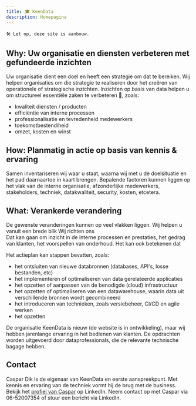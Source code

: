 ```yaml
---
title: 🎓 KeenData
description: Homepagina
---
```


```
🛠 Let op, deze site is aanbouw.
```

[comment]: # (<p style="font-size:28px;text-align:center;"> ⚡ Wij helpen u graag verder om met inzichten uit uw data ⚡ </p>)

## Why: Uw organisatie en diensten verbeteren met gefundeerde inzichten
Uw organisatie dient een doel en heeft een strategie om dat te bereiken.
Wij helpen organisaties om die strategie te realiseren door het creëren van operationele of strategische inzichten.
Inzichten op basis van data helpen u om structureel essentiële zaken te verbeteren 🚀, zoals:
- kwaliteit diensten / producten
- efficiëntie van interne processen
- professionalisatie en tevredenheid medewerkers
- toekomstbestendiheid
- omzet, kosten en winst
 
## How: Planmatig in actie op basis van kennis & ervaring
Samen inventariseren wij waar u staat, waarna wij met u de doelsituatie en het pad daarnaartoe in kaart brengen.
Bepalende factoren kunnen liggen op het vlak van de interne organisatie, afzonderlijke medewerkers, stakeholders, techniek, datakwaliteit, security, kosten, etcetera.

## What: Verankerde verandering
De gewenste veranderingen kunnen op veel vlakken liggen. Wij helpen u vanuit een brede blik
Wij richten ons  
Dat kan gaan om inzicht in de interne processen en prestaties, het gedrag van klanten, het voorspellen van onderhoud.
Het kan ook betekenen dat 

Het actieplan kan stappen bevatten, zoals:
- het ontsluiten van nieuwe databronnen (databases, API's, losse bestanden, etc)
- het implementeren of optimaliseren van data gerelateerde applicaties 
- het opzetten of aanpassen van de benodigde (cloud) infrastructuur 
- het opzetten of optimaliseren van een datawarehouse, waarin data uit verschillende bronnen wordt gecombineerd
- het introduceren van technieken, zoals versiebeheer, CI/CD en agile werken
- het opzetten

De organisatie KeenData is nieuw (de website is in ontwikkeling), maar wij hebben jarenlange ervaring in het bedienen van klanten.
De opdrachten worden uitgevoerd door dataprofessionals, die de relevante technische bagage hebben.

## Contact
Caspar Dik is de eigenaar van KeenData en eerste aanspreekpunt.
Met kennis en ervaring van de techniek vormt hij de brug met de business. 
Bekijk het [profiel van Caspar](https://www.linkedin.com/in/caspardik/) op LinkedIn. 
Neem contact op met Caspar via 06-52007354 of stuur een bericht via LinkedIn.
